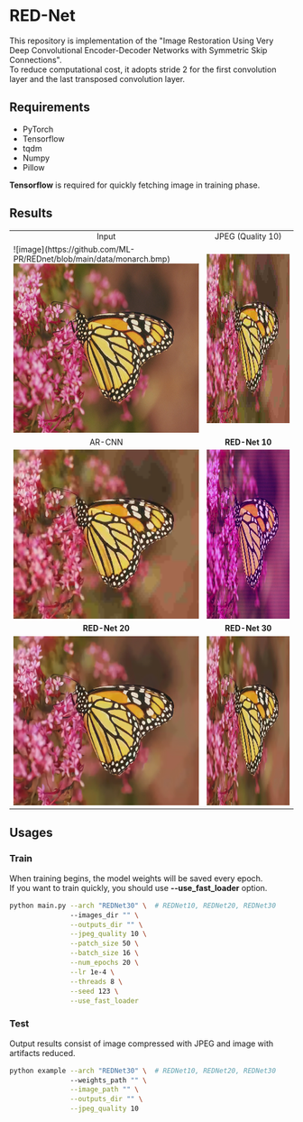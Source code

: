 # RED-Net

This repository is implementation of the "Image Restoration Using Very Deep Convolutional Encoder-Decoder Networks with Symmetric Skip Connections". <br />
To reduce computational cost, it adopts stride 2 for the first convolution layer and the last transposed convolution layer.

## Requirements
- PyTorch
- Tensorflow
- tqdm
- Numpy
- Pillow

**Tensorflow** is required for quickly fetching image in training phase.

## Results

<table>
    <tr>
        <td><center>Input</center></td>
        <td><center>JPEG (Quality 10)</center></td>
    </tr>
    <tr>
    	<td>![image](https://github.com/ML-PR/REDnet/blob/main/data/monarch.bmp)
    		<center><img src="https://github.com/ML-PR/REDnet/blob/main/data/monarch.bmp" height="300"></center>
    	</td>
    	<td>
    		<center><img src="./data/monarch_jpeg_q10.png" height="300"></center>
    	</td>
    </tr>
    <tr>
        <td><center>AR-CNN</center></td>
        <td><center><b>RED-Net 10</b></center></td>
    </tr>
    <tr>
        <td>
        	<center><img src="./data/monarch_ARCNN.png" height="300"></center>
        </td>
        <td>
        	<center><img src="./data/monarch_REDNet10.png" height="300"></center>
        </td>
    </tr>
    <tr>
        <td><center><b>RED-Net 20</b></center></td>
        <td><center><b>RED-Net 30</b></center></td>
    </tr>
    <tr>
        <td>
        	<center><img src="./data/monarch_REDNet20.png" height="300"></center>
        </td>
        <td>
        	<center><img src="./data/monarch_REDNet30.png" height="300"></center>
        </td>
    </tr>
</table>

## Usages

### Train

When training begins, the model weights will be saved every epoch. <br />
If you want to train quickly, you should use **--use_fast_loader** option.

```bash
python main.py --arch "REDNet30" \  # REDNet10, REDNet20, REDNet30               
               --images_dir "" \
               --outputs_dir "" \
               --jpeg_quality 10 \
               --patch_size 50 \
               --batch_size 16 \
               --num_epochs 20 \
               --lr 1e-4 \
               --threads 8 \
               --seed 123 \
               --use_fast_loader              
```

### Test

Output results consist of image compressed with JPEG and image with artifacts reduced.

```bash
python example --arch "REDNet30" \  # REDNet10, REDNet20, REDNet30
               --weights_path "" \
               --image_path "" \
               --outputs_dir "" \
               --jpeg_quality 10               
```
